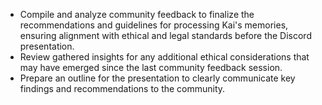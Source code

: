 - Compile and analyze community feedback to finalize the recommendations and guidelines for processing Kai's memories, ensuring alignment with ethical and legal standards before the Discord presentation.
- Review gathered insights for any additional ethical considerations that may have emerged since the last community feedback session.
- Prepare an outline for the presentation to clearly communicate key findings and recommendations to the community.